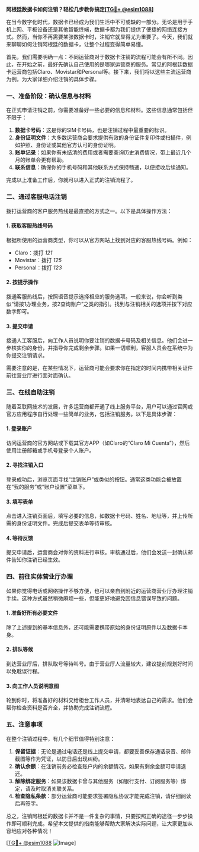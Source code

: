 **阿根廷数据卡如何注销？轻松几步教你搞定[[TG💪+ @esim1088](https://t.me/s/esim1088)]**

在当今数字化时代，数据卡已经成为我们生活中不可或缺的一部分。无论是用于手机上网、平板设备还是其他智能终端，数据卡都为我们提供了便捷的网络连接方式。然而，当你不再需要某张数据卡时，注销它就显得尤为重要了。今天，我们就来聊聊如何注销阿根廷的数据卡，让整个过程变得简单易懂。

首先，我们需要明确一点：不同运营商对于数据卡注销的流程可能会有所不同。因此，在开始之前，最好先确认自己使用的是哪家运营商的服务。常见的阿根廷数据卡运营商包括Claro、Movistar和Personal等。接下来，我们将以这些主流运营商为例，为大家详细介绍注销的具体步骤。

### 一、准备阶段：确认信息与材料

在正式申请注销之前，你需要准备好一些必要的信息和材料。这些信息通常包括但不限于：

1. **数据卡号码**：这是你的SIM卡号码，也是注销过程中最重要的标识。
2. **身份证明文件**：大多数运营商会要求提供有效的身份证件复印件或扫描件，例如护照、身份证或其他官方认可的身份证明。
3. **账单记录**：如果你有未结清的费用或者需要查询历史消费情况，带上最近几个月的账单会更有帮助。
4. **联系信息**：确保你的手机号码和其他联系方式保持畅通，以便接收后续通知。

完成以上准备工作后，你就可以进入正式的注销流程了。

### 二、通过客服电话注销

拨打运营商的客户服务热线是最直接的方式之一。以下是具体操作方法：

#### 1. 获取客服热线号码
根据所使用的运营商类型，你可以从官方网站上找到对应的客服热线号码。例如：
- Claro：拨打 *121*
- Movistar：拨打 *125*
- Personal：拨打 *123*

#### 2. 按提示操作
拨通客服热线后，按照语音提示选择相应的服务选项。一般来说，你会听到类似“请按1办理业务，按2查询账户”之类的指引。找到与注销相关的选项并按下对应数字即可。

#### 3. 提交申请
接通人工客服后，向工作人员说明你要注销的数据卡号码及相关信息。他们会进一步核实你的身份，并指导你完成剩余步骤。如果一切顺利，客服人员会在系统中为你提交注销请求。

需要注意的是，在某些情况下，运营商可能会要求你在指定的时间内携带相关证件前往营业厅进行面对面确认。

### 三、在线自助注销

随着互联网技术的发展，许多运营商都开通了线上服务平台，用户可以通过官网或官方应用程序自行处理一些简单的业务，包括注销服务。以下是具体步骤：

#### 1. 登录账户
访问运营商的官方网站或下载其官方APP（如Claro的“Claro Mi Cuenta”），然后使用注册邮箱或手机号登录个人账户。

#### 2. 寻找注销入口
登录成功后，浏览页面寻找“注销账户”或类似的按钮。通常这类功能会被放置在“我的服务”或“账户设置”菜单下。

#### 3. 填写表单
点击进入注销页面后，填写必要的信息，如数据卡号码、姓名、地址等，并上传所需的身份证明文件。完成后提交表单等待审核。

#### 4. 等待反馈
提交申请后，运营商会对你的资料进行审核。审核通过后，他们会发送一封确认邮件告知你注销已经生效。

### 四、前往实体营业厅办理

如果你觉得电话或网络操作不够方便，也可以亲自到附近的运营商营业厅办理注销手续。这种方式虽然稍微麻烦一些，但能更好地避免因信息错误导致的问题。

#### 1. 准备好所有必要文件
除了上述提到的基本信息外，还可能需要携带原始的身份证明原件以及数据卡本身。

#### 2. 排队等候
到达营业厅后，排队取号等待叫号。由于营业厅人流量较大，建议提前规划好时间以免耽误行程。

#### 3. 向工作人员说明意图
轮到你时，将准备好的材料交给柜台工作人员，并清晰地表达自己的需求。他们会帮你检查资料是否齐全，并协助完成注销流程。

### 五、注意事项

在整个注销过程中，有几个细节值得特别注意：

1. **保留证据**：无论是通过电话还是线上提交申请，都要妥善保存通话录音、邮件截图等作为凭证，以防日后出现纠纷。
2. **确认余额**：在注销前务必检查账户内的余额情况，如果有剩余金额可申请退还。
3. **解除绑定服务**：如果该数据卡曾与其他服务（如银行支付、订阅服务等）绑定，请及时取消关联关系。
4. **检查隐私条款**：部分运营商可能要求签署隐私协议才能完成注销，请仔细阅读后再签字。

总之，注销阿根廷的数据卡并不是一件复杂的事情，只要按照正确的途径一步步操作即可顺利完成。希望本文提供的指南能够帮助大家解决实际问题，让大家更加从容地应对各种情况！

[[TG💪+ @esim1088](https://t.me/s/esim1088) ![Image](https://i.postimg.cc/4NQfJmqS/Snipaste-2025-05-13-00-14-12.png)]